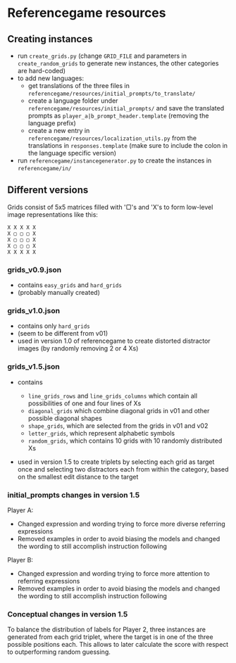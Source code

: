 # Referencegame resources

## Creating instances
* run `create_grids.py` (change `GRID_FILE` and parameters in `create_random_grids` to generate new instances, the other categories are hard-coded)
* to add new languages: 
  * get translations of the three files in `referencegame/resources/initial_prompts/to_translate/`
  * create a language folder under `referencegame/resources/initial_prompts/` and save the translated prompts as `player_a|b_prompt_header.template` (removing the language prefix)
  * create a new entry in `referencegame/resources/localization_utils.py` from the translations in `responses.template` (make sure to include the colon in the language specific version)
* run `referencegame/instancegenerator.py` to create the instances in `referencegame/in/`


## Different versions
Grids consist of 5x5 matrices filled with '▢'s and 'X's to form low-level image representations like this:
```
X X X X X
X ▢ ▢ ▢ X
X ▢ ▢ ▢ X
X ▢ ▢ ▢ X
X X X X X
```

### grids_v0.9.json
* contains `easy_grids` and `hard_grids`
* (probably manually created)

### grids_v1.0.json
* contains only `hard_grids`
* (seem to be different from v01)
* used in version 1.0 of referencegame to create distorted distractor images (by randomly removing 2 or 4 Xs)

### grids_v1.5.json
* contains 
  * `line_grids_rows` and `line_grids_columns` which contain all possibilities of one and four lines of Xs
  * `diagonal_grids` which combine diagonal grids in v01 and other possible diagonal shapes
  * `shape_grids`, which are selected from the grids in v01 and v02
  * `letter_grids`, which represent alphabetic symbols
  * `random_grids`, which contains 10 grids with 10 randomly distributed Xs

* used in version 1.5 to create triplets by selecting each grid as target once and selecting two distractors each from within the category, based on the smallest edit distance to the target

### initial_prompts changes in version 1.5
Player A: 
* Changed expression and wording trying to force more diverse referring expressions
* Removed examples in order to avoid biasing the models and changed the wording to still accomplish instruction following

Player B: 
* Changed expression and wording trying to force more attention to referring expressions
* Removed examples in order to avoid biasing the models and changed the wording to still accomplish instruction following

### Conceptual changes in version 1.5
To balance the distribution of labels for Player 2, three instances are generated from each grid triplet, where the target is in one of the three possible positions each. This allows to later calculate the score with respect to outperforming random guessing.
